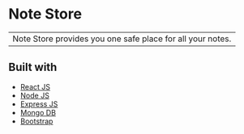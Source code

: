 # Note Store
<table>
<tr>
<td>
  Note Store provides you one safe place for all your notes.
</td>
</tr>
</table>




## Built with  

- [React JS](https://reactjs.org/)
- [Node JS](https://nodejs.org/) 
- [Express JS](https://expressjs.com/)
- [Mongo DB](https://www.mongodb.com/)
- [Bootstrap](http://getbootstrap.com/)



